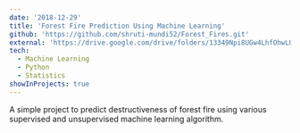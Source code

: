```yaml
---
date: '2018-12-29'
title: 'Forest Fire Prediction Using Machine Learning'
github: 'https://github.com/shruti-mundi52/Forest_Fires.git'
external: 'https://drive.google.com/drive/folders/13349Npi8UGw4LhfOhwLUk_bw-vKaaNFn?usp=sharing'
tech:
  - Machine Learning
  - Python
  - Statistics
showInProjects: true
---
```


A simple project to predict destructiveness of forest fire using various supervised and unsupervised machine learning algorithm.
